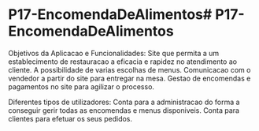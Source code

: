 # P17-EncomendaDeAlimentos# P17-EncomendaDeAlimentos

Objetivos da Aplicacao e Funcionalidades:
Site que permita a um establecimento de restauracao a eficacia e rapidez no atendimento ao cliente. 
A possibilidade de varias escolhas de menus.
Comunicacao com o vendedor a partir do site para entregar na mesa.
Gestao de encomendas e pagamentos no site para agilizar o processo.

Diferentes tipos de utilizadores:
Conta para a administracao do forma a conseguir gerir todas as encomendas e menus disponiveis.
Conta para clientes para efetuar os seus pedidos.

